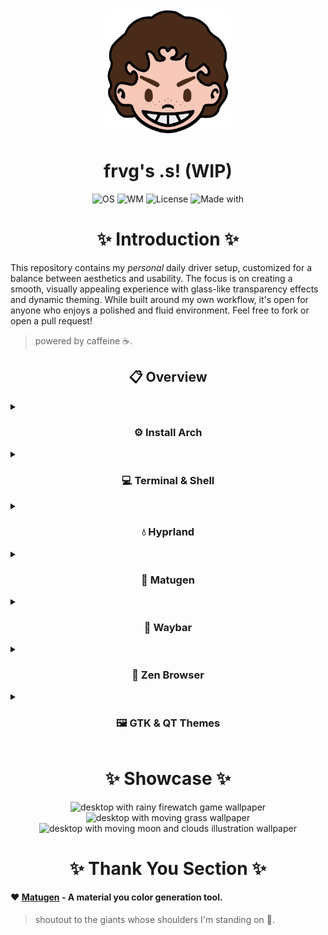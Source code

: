 <div align="center">
<img alt="Avatar Icon" src="./screens/avatar.png" width="200" height="200"/>
</div>
<h1 align="center">frvg's .s! (WIP)</h1>
<div align="center">
<img src="https://img.shields.io/badge/OS-Arch%20Linux-1793d1?style=flat-square&logo=linux&logoColor=ffffff" alt="OS" />
<img src="https://img.shields.io/badge/WM-Hyprland-885A89?style=flat-square&logo=wayland&logoColor=ffffff" alt="WM" />
<img src="https://img.shields.io/badge/License-GPL--3.0-52AA5E?style=flat-square&logo=googledocs&logoColor=ffffff" alt="License" />
<img src="https://img.shields.io/badge/Made%20With-Love-EB5E55?style=flat-square&logo=macys&logoColor=ffffff" alt="Made with" />
</div>

<h1 align="center"> ✨ Introduction ✨ </h1>
This repository contains my <em>personal</em> daily driver setup, customized for a balance between aesthetics and usability. The focus is on creating a smooth, visually appealing experience with glass-like transparency effects and dynamic theming. While built around my own workflow, it's open for anyone who enjoys a polished and fluid environment. Feel free to fork or open a pull request!

> powered by caffeine ☕.

<summary><h2 align="center"> 📋 Overview </h2></summary>

<details>

<summary><h3 align="center"> ⚙️ Install Arch </h3></summary>

> did you read the word ***personal*** in the intro?

After making the Arch ISO bootable USB, plug in the notebook and turn it on while booting from the pendrive. In the Arch screen choose installation.

1. Set the keyboard layout

```
$ localectl list-keymaps	# will list all keymaps
$ loadkeys KEYMAP		# will load selected keymap
$ setfont ter-132b		# will set a font suitable for HiDPI screen
```

2. Connect to the internet

```
$ iwctl
[iwd]$ device list				# get wireless device name
[iwd]$ device DEVICE set-property Powered on	# turn device on
[iwd]$ station DEVICE scan			# turn scan on
[iwd]$ station DEVICE get-networks		# list networks
[iwd]$ station DEVICE connect NETWORK		# connect to network
[iwd]$ exit					# to exit
```
3. Set correct time

```
$ timedatectl list-timezones		# list timezones
$ timedatectl set-timezone TIMEZONE	# set timezone
$ timedatectl status			# check current RTC mode
$ timedatectl set-local-rtc BOOL	# change RTC mode (set as UTC)
$ timedatectl set-ntp BOOL		# start time sync daemon
```

4. Partition the disk and mount it

```
$ cfdisk # will start the fdisk TUI
```

- delete all existing partitions
- create one for the EFI, another for root and one for the swap space
- now it's time format all partitions, get the paths with:
```
$ fdisk -l
```
- for each path, format it as needed
```
$ mkfs.fat -F 32 /dev/PATH_TO_EFI
$ mkfs.btrfs /dev/PATH_TO_ROOT # or mkfs.xfs
$ mkswap /dev/PATH_TO_SWAP
```
- mount each partition and enable swap
```
$ mount /dev/PATH_TO_ROOT /mnt
$ mkdir /mnt/boot
$ mount /dev/PATH_TO_EFI /mnt/boot/
$ swapon /dev/PATH_TO_SWAP
```
- also create the subvolumes (btrfs only)
```
$ btrfs su cr /mnt/@		# root subvolume
$ btrfs su cr /mnt/@home	# home subvolume
$ btrfs su cr /mnt/@snapshots	# snapshot subvolume
$ btrfs su cr /mnt/@log		# logs subvolume
$ btrfs su cr /mnt/@pkg		# pacman subvolume
```
- now unmount everything and remount with the subvolumes
```
$ umount /mnt

# root (if btrfs)
$ mount -o noatime,compress=zstd:1,ssd,space_cache=v2,subvol=@ /dev/PATH_TO_ROOT /mnt

# create the directories to be mounted
$ mkdir -p /mnt/{boot,home,.snapshots}
$ mkdir -p /mnt/var/log
$ mkdir -p /mnt/var/pacman/pkg

# mount the subvolumes
$ mount -o noatime,compress=zstd:1,ssd,space_cache=v2,subvol=@home /dev/PATH_TO_ROOT /mnt/home
$ mount -o noatime,compress=zstd:1,ssd,space_cache=v2,subvol=@snapshots /dev/PATH_TO_ROOT /mnt/.snapshots
$ mount -o noatime,compress=zstd:1,ssd,space_cache=v2,subvol=@log /dev/PATH_TO_ROOT /mnt/var/log
$ mount -o noatime,compress=zstd:1,ssd,space_cache=v2,subvol=@pkg /dev/PATH_TO_ROOT /mnt/pkg

# if on XFS just do
$ mount /dev/PATH_TO_ROOT /mnt

# mount the EFI
$ mount /dev/PATH_TO_EFI /mnt/boot

# enable SWAP
$ swapon /dev/PATH_TO_SWAP
```

Finally, is time to pacstrap core stuff.

> best time to act like a wizard summoning an esoteric spell

```
$ pacstrap /mnt amd-ucode base base-devel [btrfs-progs (if on btrfs)] linux linux-firmware linux-headers linux-lts neovim networkmanager sudo [xfsprogs (if on xfs)]
```

Also generate the fstab entries.

```
$ genfstab -U /mnt >> /mnt/etc/fstab

# also check if everything is alright
$ cat /mnt/etc/fstab
```

Enter the installation directory to setup the system.

```
$ arch-chroot /mnt
```

1. Set the timezone and sync the clock.

```
$ ln -sf /usr/share/zoneinfo/America/Sao_Paulo /etc/localtime
$ hwclock --systohc
```

2. Generate the locales info.

```
# find and uncomment en_US.UTF-8
$ nvim /etc/locale.gen
# then run
$ locale-gen
```
- now edit /etc/locale.conf to become
```
LANG=en_US.UTF-8
```
- also edit /etc/vconsole.conf
```
KEYMAP=us
```

3. Add btrfs or xfs module to kernel by editing /etc/mkinitcpio.conf.
```
...
MODULES=(btrfs) # or xfs
...
```
- then run
```
$ mkinitcpio -p linux
```

4. Set the host name by editing /etc/hostname.
```
nitro-arch
```
- also edit /etc/hosts
```
127.0.0.1	localhost
::1		localhost
127.0.1.1	nitro-arch.localdomain	nitroarch
```

5. Add sudo password.
```
$ passwd
```

6. Install the bootloader.
```
$ bootctl --path=/boot install
```
- now edit the /boot/loader.conf file
```
timeout 0
console-mode auto
editor no
default @saved
```
- create the /boot/loader/entries/arch.conf file
```
title	Arch Linux
linux	/vmlinuz-linux
initrd	/initramfs-linux.img
options	root=/dev/PATH_TO_ROOT rw
```

7. Get more packages.
```
$ pacman -S efibootmgr nm-connection-editor [snapper (if on btrfs only)] wpa_supplicant xdg-utils
```

8. Enable networkmanager.
```
$ systemctl enable NetworkManager
```

9. Create a new user.
```
$ useradd -mG wheel frvg
$ passwd frvg
```
- now add the user to the sudoers, first run
```
$ EDITOR=nvim visudo
```
- then uncomment the line
```
%wheel ALL=(ALL) ALL
```

10. Boot into the system.
```
$ exit
$ umount -a
$ reboot
```

11. Connect to the wifi again.
```
$ nmtui
```

12. Config pacman.
```
$ EDITOR=nvim sudoedit /etc/pacman.conf
```

- find and uncomment the lines:

```
...
Color
ILoveCandy
CheckSpace
...
```

- enable parallel downloads

```
...
ParallelDownloads = 50
...
```

- enable multilib repo (for gaming)

```
...
[multilib]
Include = /etc/pacman.d/mirrorlist
...
```

- also edit the mirrorlist

```
$ EDITOR=nvim sudoedit /etc/pacman.d/mirrorlist
```

- add the following mirrors

```
Server = http://mirror.ufscar.br/archlinux/$repo/os/$arch
Server = https://mirror.ufscar.br/archlinux/$repo/os/$arch
Server = http://archlinux.c3sl.ufpr.br/$repo/os/$arch
Server = https://archlinux.c3sl.ufpr.br/$repo/os/$arch
Server = http://www.caco.ic.unicamp.br/archlinux/$repo/os/$arch
Server = https://www.caco.ic.unicamp.br/archlinux/$repo/os/$arch
Server = http://br.mirrors.cicku.me/archlinux/$repo/os/$arch
Server = https://br.mirrors.cicku.me/archlinux/$repo/os/$arch
Server = http://linorg.usp.br/archlinux/$repo/os/$arch
Server = http://archlinux.pop-es.rnp.br/$repo/os/$arch
Server = http://mirror.ufam.edu.br/archlinux/$repo/os/$arch
Server = http://mirrors.ic.unicamp.br/archlinux/$repo/os/$arch
Server = https://mirrors.ic.unicamp.br/archlinux/$repo/os/$arch
```

- then refresh all mirrors

```
$ sudo pacman -Syyu
```

- also it's a good idea to set a hook to update systemd-boot, to do so create the file in /etc/pacman.d/hooks/

```
$ EDITOR=nvim sudoedit /etc/pacman.d/hooks/95-systemd-boot.hook
```

- and add the following content

```
[Trigger]
Type = Package
Operation = Upgrade
Target = systemd

[Action]
Description = Gracefully upgrading systemd-boot...
When = PostTransaction
Exec = /usr/bin/systemctl restart systemd-boot-update.service
```

13. Schedule fstrim.

- just enable the systemd timer

```
$ sudo systemctl enable fstrim.timer
```

14. Config git

```
$ sudo pacman -Syu git github-cli
$ git config --global user.name "frvgmxntx"
$ git config --global user.email "gnavelino@estudante.ufscar.br"
$ gh auth login
```

15. Install AUR helper.

```
$ git clone https://aur.archlinux.org/paru.git
$ cd paru && makepkg -si
```

- enable paru to clean after

```
$ EDITOR=nvim sudoedit /etc/paru.conf
```

- find and uncomment the line

```
...
CleanAfter
...
```

16. Get sound.

```
$ sudo pacman -Syu pipewire lib32-pipewire wireplumber pwvucontrol pipewire-audio pipewire-alsa pipewire-jack pipewire-pulse && reboot

```

17. Get bluetooth.

```
$ sudo pacman -Syu bluez bluez-utils blueman
$ sudo systemctl enable --now bluetooth.service
```

18. Setup fan control.

- first install nbfc-linux from AUR

```
$ paru -Syu nbfc-linux
```

- then copy the configuration file from the repo to the config folder

```
$ cp dxts/nbfc/'Acer Nitro AN515-44.json' /usr/share/nbfc/configs
```

- apply the config and start the service

```
$ sudo nbfc config -a 'Acer Nitro AN515-44'
```

19. Setup battery charge limit.

- compile the module

```
$ git clone https://github.com/frederik-h/acer-wmi-battery.git
$ cd acer-wmi-battery && make
```

- copy the module to the loader directory

```
$ sudo mkdir /lib/modules/$(uname -r)/kernel/acer  
$ cp acer-wmi-battery.ko /lib/modules/$(uname -r)/kernel/acer/
```

- create the module loader file

```
$ EDITOR=nvim sudoedit /etc/modules-load.d/acer-wmi-battery.conf
```

- add the following line

```
acer-wmi-battery
```

- create the modprobe file

```
$ EDITOR=nvim sudoedit /etc/modprobe.d/acer-wmi-battery.conf
```

- add the following line

```
options acer-wmi-battery enable_health_mode=1
```

- update kernel modules dependencies info

```
$ sudo depmod -a
```

20. Setup nvidia drivers (GTX 1650 Mobile / Max-Q | TU117).

- get the drivers

```
$ sudo pacman -Syu nvidia-open nvidia-utils
```

> *yeah it's this simple.*

21. Set auto login on tty.

- create the auto auto login service for tty1

```
$ sudo mkdir /etc/systemd/system/getty@tty.service.d
```

- create an autologin.conf file

```
$ cd /etc/systemd/system/getty@tty.service.d
$ EDITOR=nvim sudoedit autologin.conf
```

- add the following content

```
[Service]
ExecStart=
ExecStart=-/sbin/agetty -o '-p -f -- \\u' --noclear --autologin frvg %I $TERM
Type=simple
```

- also create the skip prompt file

```
$ EDITOR=nvim sudoedit skip-prompt.conf
```

- add the following content

```
[Service]
ExecStart=
ExecStart=-/usr/bin/agetty --skip-login --nonewline --noissue --autologin frvg --noclear %I $TERM
```

22. Set quiet boot.

- just add these parameters to /boot/loader/entries/*_linux.conf

```
...
options	root=/dev/PATH_TO_ROOT rw quiet nowatchdogs loglevel=3 systemd.show_status=auto rd.udev.log_level=3
...
```

22. Finish getting some needed programs.

```
$ paru -Syu 7zip ffmpeg fuzzel glances gvfs imagemagick lutris nm-connection-editor python qbittorrent torzu-git udiskie vesktop-bin wine winetricks
```


other stuff wip

kitty noto-fonts-emoji

brightnessctl cava dart-sass fastfetch ffmpegthumbnailer file-roller gimp gpu-screen-recorder grim hyprland hyprlock hyprpicker hyprpolkitagent mako mpv nm-connection-editor ollama poppler rnote satty slurp swww-git thunar thunar-archive-plugin thunar-media-tags-plugin thunar-vcs-plugin thunar-volman torzu-git tumbler tumbler-extra-thumbnailers wl-clipboard xdg-desktop-portal-hyprland yt-dlp zathura zathura-cb zathura-pdf-poppler zathura-ps zed

</details>

<details>

<summary><h3 align="center"> 💻 Terminal & Shell </h3></summary>

> caution with the sea 🐟*

1. Get bat, eza, fish, fzf, qalc and zoxide.

```
$ sudo pacman -Syu bat eza fish fzf qalc zoxide
```

2. Set default shell.

- check shell paths

```
$ chsh -l
```

- set fish as default

```
$ chsh -s /usr/bin/fish # or path shown by chsh
```

- disable fish greeting

```
$ set -U fish_greeting
```

- make `su` use fish too, create the file `~/.config/fish/functions/su.fish` and add the following

```
function su
	command su --shell/usr/bin/fish $argv
end
```

- create the necessary alias

```
$ alias -s cat 'bat'
$ alias -s cd 'z'
$ alias -s del 'gio trash'
$ alias -s ff 'fastfetch'
$ alias -s icat 'sudo kitten icat'
$ alias -s ls 'eza --long --color=always --icons=always -a'
$ alias -s lt 'eza --tree --color=always --icons=always -a'
$ alias -s nv 'nvim'
$ alias -s pac 'paru -Syu'
$ alias -s pyv 'source ./.venv/bin/activate.fish' 
$ alias -s snv 'EDITOR=nvim sudoedit'
```

- add `fzf` and `zoxide` to fish, by appending this line to `~/.config/fish/config.fish`

```
...
fzf --fish | source
zoxide init fish | source
...
```

- set a prompt on fish

```
$ fish_config
```

3. Set up Hyprland then come back to configure kitty.

- install kitty
```
$ sudo pacman -Syu kitty
```

- get the config files from dxts/kitty
```

```

- include the files by appending this to the config file
```

```

4. Set Neovim

- copy the starter config

- add plugins. First install dependencies
```
$ sudo pacman -Syu luarocks tree-sitter
```

neovim kickstart
neovim neorg
neovim lualine
neovim pywal16
neovim colorizer

</details>

<details>

<summary><h3 align="center"> 💧 Hyprland </h3></summary>

1. Get Hyprland and friends
```
$ sudo pacman -Syu hyprland
```

2. Then just follow the wiki
https://wiki.hyprland.org/Getting-Started/

- monitor
- env vars in uwsm
- animations
- binds (change uwsm to app2unit)
- decorations
- inputs
- startup
- window-rules
- scripts

3. To set uwsm

- install uwsm
```
$ sudo pacman -Syu uwsm libnewt app2unit-git
```

- append to `config.fish` the autostart
```
...
if uwsm check may-start
	exec uwsm start hyprland.desktop
end
...
```

- add app2unit env var to faster startups, in `~/.config/uwsm/env`
```
...
APP2UNIT_SLICES='a=app-graphical.slice b=background-graphical.slice s=session-graphical.slice'
...
```

</details>

<details>

<summary><h3 align="center"> 🎨 Matugen </h3></summary>

1. Get Matugen
```
$ paru -Syu matugen
```

</details>

<details>

<summary><h3 align="center"> 🧰 Waybar </h3></summary>

1. Get Waybar
```
$ sudo pacman -Syu waybar
```

</details>

<details>

<summary><h3 align="center"> 🍃 Zen Browser </h3></summary>

1. Get Zen
```
$ paru -Syu zen-browser
```

2. Install mods

- get both [Transparent Zen](https://zen-browser.app/mods/642854b5-88b4-4c40-b256-e035532109df/) and [Zen Internet](https://addons.mozilla.org/en-US/firefox/addon/zen-internet/)

- don't forget to enable transparency on Transparent Zen configuration, and to sync the latest themes on Zen Internet addon menu

3. Disable dimming when out of focus and check transparency status

- go to the [about config page](about:config), change
`zen.view.grey-out-inactive-windows` to `false`. Also, make sure that `zen.widget.linux.transparency` and `browser.tabs.allow_transparent_browser` are both set to `true`.


</details>

<details>

<summary><h3 align="center"> 🖼️ GTK & QT Themes </h3></summary>

> being honest this is the hardest step

1. 

</details>

<h1 align="center"> ✨ Showcase ✨ </h1>

<div align="center">

<img src="./screens/screen-firewatch.gif" alt="desktop with rainy firewatch game wallpaper">

</div>

<div align="center">

<img src="./screens/screen-grass.gif" alt="desktop with moving grass wallpaper">

</div>

<div align="center">

<img src="./screens/screen-moon.gif" alt="desktop with moving moon and clouds illustration wallpaper">

</div>

<h1 align="center"> ✨ Thank You Section ✨ </h1>

<h4>

❤️ [Matugen](https://github.com/InioX/matugen "give ini a star!") - A material you color generation tool.

</h4>

> shoutout to the giants whose shoulders I'm standing on 🙏.


